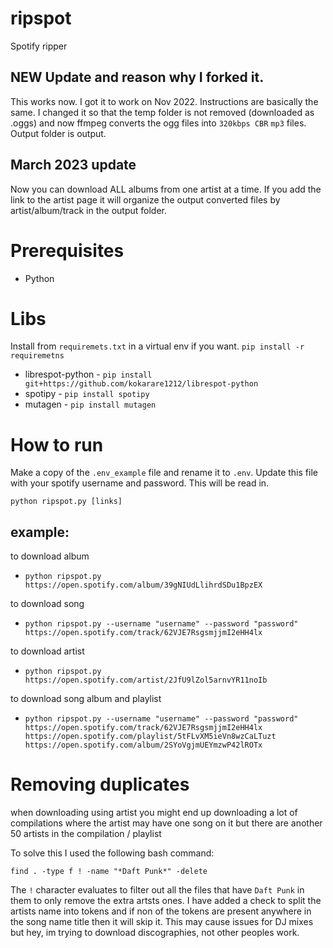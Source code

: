 # ripspot
Spotify ripper

## NEW Update and reason why I forked it.
This works now. I got it to work on Nov 2022. Instructions are basically the same. 
I changed it so that the temp folder is not removed (downloaded as .oggs) and now ffmpeg converts the ogg files into `320kbps CBR` `mp3` files.
Output folder is output.

## March 2023 update
Now you can download ALL albums from one artist at a time. If you add the link to the artist page it will organize the output converted files by artist/album/track in the output folder.


# Prerequisites

- Python

# Libs

Install from `requiremets.txt` in a virtual env if you want. 
`pip install -r requiremetns` 

- librespot-python - `pip install git+https://github.com/kokarare1212/librespot-python`
- spotipy - `pip install spotipy`
- mutagen - `pip install mutagen`

# How to run

Make a copy of the `.env_example` file and rename it to `.env`. Update this file with your spotify username and password. This will be read in.

`python ripspot.py [links]`

## example:

to download album
- `python ripspot.py https://open.spotify.com/album/39gNIUdLlihrdSDu1BpzEX`

to download song
- `python ripspot.py --username "username" --password "password" https://open.spotify.com/track/62VJE7RsgsmjjmI2eHH4lx`

to download artist
- `python ripspot.py https://open.spotify.com/artist/2JfU9lZol5arnvYR11noIb`

to download song album and playlist
- `python ripspot.py --username "username" --password "password" https://open.spotify.com/track/62VJE7RsgsmjjmI2eHH4lx https://open.spotify.com/playlist/5tFLvXM5ieVn8wzCaLTuzt https://open.spotify.com/album/2SYoVgjmUEYmzwP42lROTx`


# Removing duplicates
when downloading using artist you might end up downloading a lot of compilations where the artist may have one song on it but there are another 50 artists in the compilation / playlist

To solve this I used the following bash command:

`find . -type f ! -name "*Daft Punk*" -delete`

The `!` character evaluates to filter out all the files that have `Daft Punk` in them to only remove the extra artsts ones. 
I have added a check to split the artists name into tokens and if non of the tokens are present anywhere in the song name title then it will skip it. This may cause issues for DJ mixes but hey, im trying to download discographies, not other peoples work.
